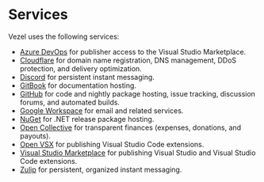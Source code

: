# Services

Vezel uses the following services:

* [Azure DevOps](https://dev.azure.com/vezel) for publisher access to the Visual
  Studio Marketplace.
* [Cloudflare](https://dash.cloudflare.com) for domain name registration, DNS
  management, DDoS protection, and delivery optimization.
* [Discord](https://discord.gg/wtzCfaX2Nj) for persistent instant messaging.
* [GitBook](https://app.gitbook.com/o/P8o5dXt7bteWr6hK73oR/home) for
  documentation hosting.
* [GitHub](https://github.com/vezel-dev) for code and nightly package hosting,
  issue tracking, discussion forums, and automated builds.
* [Google Workspace](https://mail.google.com/a/vezel.dev) for email and related
  services.
* [NuGet](https://www.nuget.org) for .NET release package hosting.
* [Open Collective](https://opencollective.com/vezel) for transparent finances
  (expenses, donations, and payouts).
* [Open VSX](https://open-vsx.org/namespace/vezel) for publishing Visual Studio
  Code extensions.
* [Visual Studio Marketplace](https://marketplace.visualstudio.com/publishers/vezel)
  for publishing Visual Studio and Visual Studio Code extensions.
* [Zulip](https://vezel.zulipchat.com) for persistent, organized instant
  messaging.

